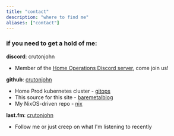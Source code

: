 ```yaml
---
title: "contact"
description: "where to find me"
aliases: ["contact"]
---
```


### if you need to get a hold of me:

__discord__: crutonjohn
  * Member of the [Home Operations Discord server](https://discord.gg/RGvKzVg), come join us!

__github__: [crutonjohn](https://github.com/crutonjohn)
  * Home Prod kubernetes cluster - [gitops](https://github.com/crutonjohn/gitops)
  * This source for this site - [baremetalblog](https://github.com/crutonjohn/baremetalblog)
  * My NixOS-driven repo - [nix](https://github.com/crutonjohn/nix)

__last.fm__: [crutonjohn](https://www.last.fm/user/crutonjohn)
  * Follow me or just creep on what I'm listening to recently
